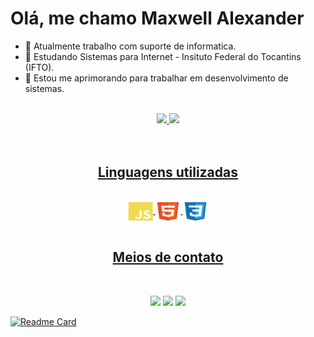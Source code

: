 <h1>Olá, me chamo Maxwell Alexander</h1>


- 🔭 Atualmente trabalho com suporte de informatica.
- 🌱 Estudando Sistemas para Internet - Insituto Federal do Tocantins (IFTO).
- 👯 Estou me aprimorando para trabalhar em desenvolvimento de sistemas.

<br>
<div align="center">
  <a href="https://github.com/Maxwell-Alexander">
  <img height="160em" src="https://github-readme-stats.vercel.app/api?username=Maxwell-Alexander&show_icons=true&theme=github_dark&include_all_commits=true&count_private=true"/>
  <img height="160em" src="https://github-readme-stats.vercel.app/api/top-langs/?username=Maxwell-Alexander&layout=compact&langs_count=7&theme=github_dark"/>
</div>

<br> 
<div style="display: inline_block" align="center"><br>
<h2>Linguagens utilizadas</h2>
<br>
  <img align="center" alt="Maxwell-Js" height="30" width="40" src="https://raw.githubusercontent.com/devicons/devicon/master/icons/javascript/javascript-plain.svg">
  <img align="center" alt="Maxwell-HTML" height="30" width="40" src="https://raw.githubusercontent.com/devicons/devicon/master/icons/html5/html5-original.svg">
  <img align="center" alt="Maxwell-CSS" height="30" width="40" src="https://raw.githubusercontent.com/devicons/devicon/master/icons/css3/css3-original.svg">
  
 
</div>

<br>
  

<div align="center">
  <h2>Meios de contato</h2>
<br>

  <a href = "mailto:maxwellalexander007@gmail.com" target="_blank"><img src="https://img.shields.io/badge/-Gmail-%23333?style=for-the-badge&logo=gmail&logoColor=white" target="_blank"></a>
  <a href="https://www.linkedin.com/in/maxwell-alexander-de-oliveira-almeida-sousa-1312a81b8/" target="_blank" align="center"><img src="https://img.shields.io/badge/-LinkedIn-%230077B5?style=for-the-badge&logo=linkedin&logoColor=white" target="_blank"></a> 
  <a href = "https://web.whatsapp.com/send?phone=55063984140211" target="_blank"><img src="https://img.shields.io/badge/WhatsApp-25D366?style=for-the-badge&logo=whatsapp&logoColor=white" target="_blank"></a>
 

</div>

[![Readme Card](https://github-readme-stats.vercel.app/api/pin/?username=Maxwell-Alexander&repo=github-readme-stats)](https://github.com/Maxwell-Alexander/github-readme-stats)
